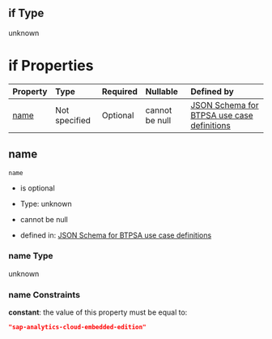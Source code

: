 ## if Type

unknown

# if Properties

| Property      | Type          | Required | Nullable       | Defined by                                                                                                                                                                                                          |
| :------------ | :------------ | :------- | :------------- | :------------------------------------------------------------------------------------------------------------------------------------------------------------------------------------------------------------------ |
| [name](#name) | Not specified | Optional | cannot be null | [JSON Schema for BTPSA use case definitions](btpsa-usecase-properties-services-items-allof-1-then-allof-102-if-properties-name.md "undefined#/properties/services/items/allOf/1/then/allOf/102/if/properties/name") |

## name



`name`

*   is optional

*   Type: unknown

*   cannot be null

*   defined in: [JSON Schema for BTPSA use case definitions](btpsa-usecase-properties-services-items-allof-1-then-allof-102-if-properties-name.md "undefined#/properties/services/items/allOf/1/then/allOf/102/if/properties/name")

### name Type

unknown

### name Constraints

**constant**: the value of this property must be equal to:

```json
"sap-analytics-cloud-embedded-edition"
```
